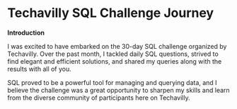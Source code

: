 # Techavilly SQL Challenge Journey

**Introduction**

I was excited to have embarked on the 30-day SQL challenge organized by Techavilly. Over the past month, I tackled daily SQL questions, strived to find elegant and efficient solutions, and shared my queries along with the results with all of you.

SQL proved to be a powerful tool for managing and querying data, and I believe the challenge was a great opportunity to sharpen my skills and learn from the diverse community of participants here on Techavilly.
